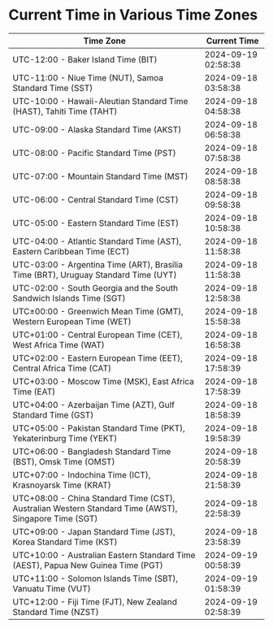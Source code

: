 # Current Time in Various Time Zones

| Time Zone | Current Time |
|-----------|--------------|
| UTC-12:00 - Baker Island Time (BIT) | 2024-09-19 02:58:38 |
| UTC-11:00 - Niue Time (NUT), Samoa Standard Time (SST) | 2024-09-18 03:58:38 |
| UTC-10:00 - Hawaii-Aleutian Standard Time (HAST), Tahiti Time (TAHT) | 2024-09-18 04:58:38 |
| UTC-09:00 - Alaska Standard Time (AKST) | 2024-09-18 06:58:38 |
| UTC-08:00 - Pacific Standard Time (PST) | 2024-09-18 07:58:38 |
| UTC-07:00 - Mountain Standard Time (MST) | 2024-09-18 08:58:38 |
| UTC-06:00 - Central Standard Time (CST) | 2024-09-18 09:58:38 |
| UTC-05:00 - Eastern Standard Time (EST) | 2024-09-18 10:58:38 |
| UTC-04:00 - Atlantic Standard Time (AST), Eastern Caribbean Time (ECT) | 2024-09-18 11:58:38 |
| UTC-03:00 - Argentina Time (ART), Brasília Time (BRT), Uruguay Standard Time (UYT) | 2024-09-18 11:58:38 |
| UTC-02:00 - South Georgia and the South Sandwich Islands Time (SGT) | 2024-09-18 12:58:38 |
| UTC±00:00 - Greenwich Mean Time (GMT), Western European Time (WET) | 2024-09-18 15:58:38 |
| UTC+01:00 - Central European Time (CET), West Africa Time (WAT) | 2024-09-18 16:58:38 |
| UTC+02:00 - Eastern European Time (EET), Central Africa Time (CAT) | 2024-09-18 17:58:39 |
| UTC+03:00 - Moscow Time (MSK), East Africa Time (EAT) | 2024-09-18 17:58:39 |
| UTC+04:00 - Azerbaijan Time (AZT), Gulf Standard Time (GST) | 2024-09-18 18:58:39 |
| UTC+05:00 - Pakistan Standard Time (PKT), Yekaterinburg Time (YEKT) | 2024-09-18 19:58:39 |
| UTC+06:00 - Bangladesh Standard Time (BST), Omsk Time (OMST) | 2024-09-18 20:58:39 |
| UTC+07:00 - Indochina Time (ICT), Krasnoyarsk Time (KRAT) | 2024-09-18 21:58:39 |
| UTC+08:00 - China Standard Time (CST), Australian Western Standard Time (AWST), Singapore Time (SGT) | 2024-09-18 22:58:39 |
| UTC+09:00 - Japan Standard Time (JST), Korea Standard Time (KST) | 2024-09-18 23:58:39 |
| UTC+10:00 - Australian Eastern Standard Time (AEST), Papua New Guinea Time (PGT) | 2024-09-19 00:58:39 |
| UTC+11:00 - Solomon Islands Time (SBT), Vanuatu Time (VUT) | 2024-09-19 01:58:39 |
| UTC+12:00 - Fiji Time (FJT), New Zealand Standard Time (NZST) | 2024-09-19 02:58:39 |
